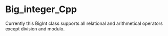 # Big_integer_Cpp
Currently this BigInt class supports all relational and arithmetical operators except division and modulo.

